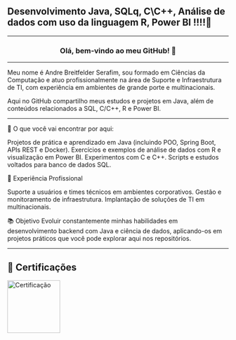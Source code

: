 ## Desenvolvimento Java, SQLq, C\C++, Análise de dados com uso da linguagem R, Power BI !!!!👋

<hr>

### <p align="center"> Olá, bem-vindo ao meu GitHub! :vulcan_salute:</p>

<hr>


<p>Meu nome é Andre Breitfelder Serafim, sou formado em Ciências da Computação e atuo profissionalmente na área de Suporte e Infraestrutura de TI, com experiência em ambientes de grande porte e multinacionais.

Aqui no GitHub compartilho meus estudos e projetos em Java, além de conteúdos relacionados a SQL, C/C++, R e Power BI.</p>

<hr>

🚀 O que você vai encontrar por aqui:

Projetos de prática e aprendizado em Java (incluindo POO, Spring Boot, APIs REST e Docker).
Exercícios e exemplos de análise de dados com R e visualização em Power BI.
Experimentos com C e C++.
Scripts e estudos voltados para banco de dados SQL.

🔧 Experiência Profissional

Suporte a usuários e times técnicos em ambientes corporativos.
Gestão e monitoramento de infraestrutura.
Implantação de soluções de TI em multinacionais.

📚 Objetivo
Evoluir constantemente minhas habilidades em desenvolvimento backend com Java e ciência de dados, aplicando-os em projetos práticos que você pode explorar aqui nos repositórios.

<hr>

## 🏅 Certificações

<img src="https://github.com/Breitfel/Certifica-es/blob/main/cert.PNG?raw=true" width="120px" alt="Certificação"/>




